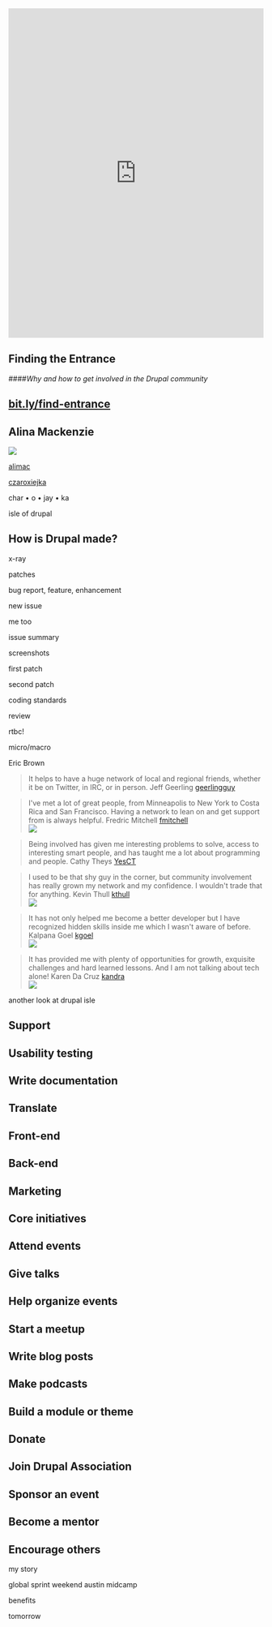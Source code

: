 <!-- .slide: data-background="custom/images/opening-slide-1.png" -->




<!-- .slide: data-background="custom/images/opening-slide-2.png" -->




<!-- .slide: data-background="custom/images/opening-slide-3.png" -->




<!-- .slide: data-background="custom/images/opening-slide-4.jpg" -->




<!-- .slide: data-background="custom/images/opening-slide-5.png" -->




<iframe width='100%' height='650px' frameBorder='0' src='https://a.tiles.mapbox.com/v4/alimac.mej466bj/attribution,zoompan,zoomwheel,geocoder,share.html?access_token=pk.eyJ1IjoiYWxpbWFjIiwiYSI6Ill4dmFqWDQifQ.2wLpCVaXG-sr8bTo1ueM0A'></iframe>



<!-- .slide: data-background="custom/images/tour-de-donut.jpg" data-background-size="1068px" -->



## Finding the Entrance
####_Why and how to get involved in the Drupal community_



## [bit.ly/find-entrance](http://bit.ly/find-entrance)



## Alina Mackenzie
<img src="custom/images/alimac-avatar.png">

<a href="https://www.drupal.org/u/alimac"><i class="fa fa-drupal"></i> alimac</a>

<a href="https://twitter.com/czaroxiejka"><i class="fa fa-twitter"></i> czaroxiejka</a>

char • o • jay • ka
<!-- .element style="font-size: x-large;word-spacing: 8px;" -->



<!-- .slide: data-background="custom/images/xkcd-online-communities-map.png" data-background-size="680px" data-state="show-header" data-header="Source: xkcd.com/802/" -->



<!-- .slide: data-background="custom/images/xkcd-fragment-1.jpg" data-state="show-header" data-header="Source: xkcd.com/802/" -->




<!-- .slide: data-background="custom/images/xkcd-fragment-2.jpg" data-state="show-header" data-header="Source: xkcd.com/802/" -->



isle of drupal



## How is Drupal made?



x-ray



patches



bug report, feature, enhancement



new issue



me too



issue summary



screenshots



first patch



second patch



coding standards



review



rtbc!



micro/macro



Eric Brown



<!-- .slide: data-background="custom/images/geerlingguy-photo.jpg" data-background-size="" data-state="show-header" data-header="" -->
> <i class="fa fa-quote-left"></i>
> It helps to have a huge network of local and regional friends, whether it be on Twitter, in IRC, or in person.
> <i class="fa fa-quote-right"></i>
> <span>Jeff Geerling <a href="https://www.drupal.org/u/geerlingguy"><i class="fa fa-drupal"></i> geerlingguy</a></span>
<!-- .element: class="quote-source" -->



<!-- .slide: data-background="#243F63" -->
> <!-- .element: class="invert" -->
> <i class="fa fa-quote-left"></i>
> I've met a lot of great people, from Minneapolis to New York to Costa Rica and San Francisco. Having a network to lean on and get support from is always helpful.
> <i class="fa fa-quote-right"></i>
> <span>Fredric Mitchell <a href="https://www.drupal.org/u/fmitchell"><i class="fa fa-drupal"></i> fmitchell</a><br><img src="custom/images/fmitchell-headshot.jpg"></span>
<!-- .element: class="quote-source" -->



<!-- .slide: data-background="custom/images/greg-dunlap-cathy-theys.jpg" data-background-size="" data-state="show-header" data-header="Photo: CC-BY Greg Dunlap https://flic.kr/p/eLDNyK" style="margin-top: 200px; margin-left: 150px;" -->
><i class="fa fa-quote-left"></i>
>Being involved has given me interesting problems to solve, access to interesting <span class="highlight">smart people</span>, and has taught me a lot about programming and people. <i class="fa fa-quote-right"></i>
> <span>Cathy Theys <a href="https://www.drupal.org/u/yesct"><i class="fa fa-drupal"></i> YesCT</a></span>
<!-- .element: class="quote-source" -->



<!-- .slide: data-background="#7F141A" -->
><!-- .element: class="invert" -->
><i class="fa fa-quote-left"></i>
>I used to be that shy guy in the corner, but community involvement has really <span class="highlight">grown my network</span> and my confidence.
>I wouldn't trade that for anything. <i class="fa fa-quote-right"></i>
><span>Kevin Thull <a href="https://www.drupal.org/u/kthull"><i class="fa fa-drupal"></i> kthull</a><br><img src="custom/images/kthull-headshot.jpg" style=""></span>
<!-- .element: class="quote-source" -->



<!-- .slide: data-background="#42213D" -->
><!-- .element: class="invert" -->
><i class="fa fa-quote-left"></i>
>It has not only helped me <span class="highlight">become a better developer</span> but I have recognized hidden skills inside me which I wasn't aware of before.
><i class="fa fa-quote-right"></i>
><span>Kalpana Goel <a href="https://www.drupal.org/u/kgoel"><i class="fa fa-drupal"></i> kgoel</a><br><img src="custom/images/kgoel-headshot.jpg" style=""></span>
<!-- .element: class="quote-source" -->



<!-- .slide: data-background="#0D7670" -->
><!-- .element: class="invert" -->
><i class="fa fa-quote-left"></i>
>It has provided me with plenty of <span class="highlight">opportunities</span> for growth, exquisite challenges and hard learned lessons.
>And I am not talking about tech alone!
><i class="fa fa-quote-right"></i>
><span>Karen Da Cruz <a href="https://www.drupal.org/u/kandra"><i class="fa fa-drupal"></i> kandra</a><br><img src="custom/images/kandra-headshot.jpg" style=""></span>
<!-- .element: class="quote-source" -->



another look at drupal isle



<!-- .slide: data-background="custom/images/" data-background-size="" data-state="show-header" data-header="" -->
## Support
<!-- .element: class="heading" -->



<!-- .slide: data-background="custom/images/" data-background-size="" data-state="show-header" data-header="" -->
## Usability testing
<!-- .element: class="heading" -->



<!-- .slide: data-background="custom/images/clogsilk-cupcake.jpg" data-background-size="" data-state="show-header" data-header="Photo: CC-BY-NC-ND clogsilk https://flic.kr/p/9iw317" -->
## Write documentation
<!-- .element: class="heading invert" -->



<!-- .slide: data-background="custom/images/" data-background-size="" data-state="show-header" data-header="" -->
## Translate
<!-- .element: class="heading" -->



<!-- .slide: data-background="custom/images/" data-background-size="" data-state="show-header" data-header="" -->
## Front-end
<!-- .element: class="heading" -->



<!-- .slide: data-background="custom/images/" data-background-size="" data-state="show-header" data-header="" -->
## Back-end
<!-- .element: class="heading" -->



<!-- .slide: data-background="custom/images/" data-background-size="" data-state="show-header" data-header="" -->
## Marketing
<!-- .element: class="heading" -->



<!-- .slide: data-background="custom/images/" data-background-size="" data-state="show-header" data-header="" -->
## Core initiatives
<!-- .element: class="heading" -->



<!-- .slide: data-background="custom/images/" data-background-size="" data-state="show-header" data-header="" -->
## Attend events
<!-- .element: class="heading" -->



<!-- .slide: data-background="custom/images/" data-background-size="" data-state="show-header" data-header="" -->
## Give talks
<!-- .element: class="heading" -->



<!-- .slide: data-background="custom/images/" data-background-size="" data-state="show-header" data-header="" -->
## Help organize events
<!-- .element: class="heading" -->



<!-- .slide: data-background="custom/images/mike-schinkel-drupal-atl-meetup.jpg" data-background-size="" data-state="show-header" data-header="Photo: CC-BY Mike Schinkel https://flic.kr/p/55cYm9" -->
## Start a meetup
<!-- .element: class="heading" -->



<!-- .slide: data-background="custom/images/amy-sticky-notes.jpg" data-background-size="" data-state="show-header" data-header="Photo: CC-BY-NC amy https://flic.kr/p/9AWcmg" -->
## Write blog posts
<!-- .element: class="heading" -->



<!-- .slide: data-background="custom/images/" data-background-size="" data-state="show-header" data-header="" -->
## Make podcasts
<!-- .element: class="heading" -->



<!-- .slide: data-background="custom/images/" data-background-size="" data-state="show-header" data-header="" -->
## Build a module or theme
<!-- .element: class="heading" -->



<!-- .slide: data-background="custom/images/" data-background-size="" data-state="show-header" data-header="" -->
## Donate
<!-- .element: class="heading" -->



<!-- .slide: data-background="custom/images/" data-background-size="" data-state="show-header" data-header="" -->
## Join Drupal Association
<!-- .element: class="heading" -->



<!-- .slide: data-background="custom/images/" data-background-size="" data-state="show-header" data-header="" -->
## Sponsor an event
<!-- .element: class="heading" -->



<!-- .slide: data-background="custom/images/" data-background-size="" data-state="show-header" data-header="" -->
## Become a mentor
<!-- .element: class="heading" -->



<!-- .slide: data-background="custom/images/" data-background-size="" data-state="show-header" data-header="" -->
## Encourage others
<!-- .element: class="heading" -->



my story



global sprint weekend
austin
midcamp



benefits



tomorrow
